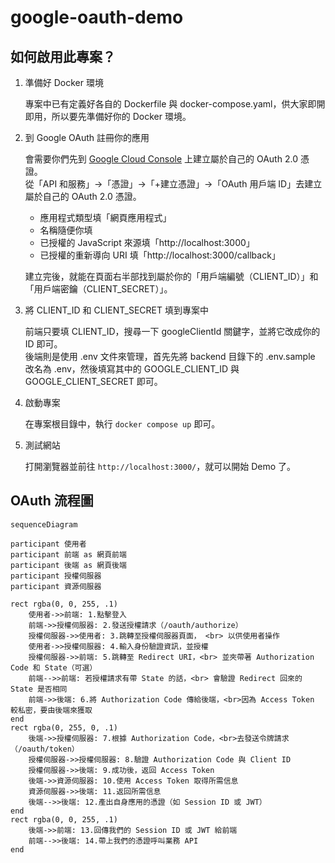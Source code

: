 # google-oauth-demo

## 如何啟用此專案？
1. 準備好 Docker 環境

   專案中已有定義好各自的 Dockerfile 與 docker-compose.yaml，供大家即開即用，所以要先準備好你的 Docker 環境。
   
2. 到 Google OAuth 註冊你的應用

   會需要你們先到 [Google Cloud Console](https://console.developers.google.com/) 上建立屬於自己的 OAuth 2.0 憑證。  
   從「API 和服務」->「憑證」->「+建立憑證」->「OAuth 用戶端 ID」去建立屬於自己的 OAuth 2.0 憑證。
   - 應用程式類型填「網頁應用程式」
   - 名稱隨便你填
   - 已授權的 JavaScript 來源填「http://localhost:3000」
   - 已授權的重新導向 URI 填「http://localhost:3000/callback」
    
   建立完後，就能在頁面右半部找到屬於你的「用戶端編號（CLIENT_ID）」和「用戶端密鑰（CLIENT_SECRET）」。

3. 將 CLIENT_ID 和 CLIENT_SECRET 填到專案中

   前端只要填 CLIENT_ID，搜尋一下 googleClientId 關鍵字，並將它改成你的 ID 即可。  
   後端則是使用 .env 文件來管理，首先先將 backend 目錄下的 .env.sample 改名為 .env，然後填寫其中的 GOOGLE_CLIENT_ID 與 GOOGLE_CLIENT_SECRET 即可。

4. 啟動專案

   在專案根目錄中，執行 `docker compose up` 即可。

5. 測試網站

   打開瀏覽器並前往 `http://localhost:3000/`，就可以開始 Demo 了。


## OAuth 流程圖
```mermaid
sequenceDiagram

participant 使用者
participant 前端 as 網頁前端
participant 後端 as 網頁後端
participant 授權伺服器
participant 資源伺服器

rect rgba(0, 0, 255, .1)
	使用者->>前端: 1.點擊登入
	前端->>授權伺服器: 2.發送授權請求（/oauth/authorize）
	授權伺服器->>使用者: 3.跳轉至授權伺服器頁面， <br> 以供使用者操作
	使用者->>授權伺服器: 4.輸入身份驗證資訊，並授權
	授權伺服器->>前端: 5.跳轉至 Redirect URI，<br> 並夾帶著 Authorization Code 和 State（可選）
	前端-->>前端: 若授權請求有帶 State 的話，<br> 會驗證 Redirect 回來的 State 是否相同
	前端->>後端: 6.將 Authorization Code 傳給後端，<br>因為 Access Token 較私密，要由後端來獲取
end
rect rgba(0, 255, 0, .1)
	後端->>授權伺服器: 7.根據 Authorization Code，<br>去發送令牌請求（/oauth/token）
	授權伺服器->>授權伺服器: 8.驗證 Authorization Code 與 Client ID
	授權伺服器->>後端: 9.成功後，返回 Access Token
	後端->>資源伺服器: 10.使用 Access Token 取得所需信息
	資源伺服器->>後端: 11.返回所需信息
	後端-->>後端: 12.產出自身應用的憑證（如 Session ID 或 JWT）
end
rect rgba(0, 0, 255, .1)
	後端->>前端: 13.回傳我們的 Session ID 或 JWT 給前端
	前端-->>後端: 14.帶上我們的憑證呼叫業務 API
end
```
